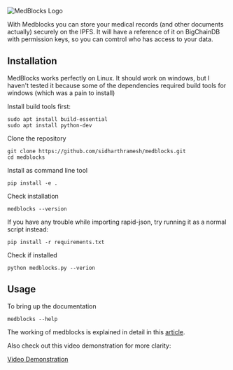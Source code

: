 ![MedBlocks Logo](https://i.imgur.com/Dx4LfC2.png)

With Medblocks you can store your medical records (and other documents actually) securely on the IPFS. It will have a reference of it on BigChainDB with permission keys, so you can comtrol who has access to your data.

## Installation
MedBlocks works perfectly on Linux. It should work on windows, but I haven't tested it because some of the dependencies required build tools for windows (which was a pain to install)

Install build tools first:
```
sudo apt install build-essential
sudo apt install python-dev
```
Clone the repository
```
git clone https://github.com/sidharthramesh/medblocks.git
cd medblocks

```
Install as command line tool
```
pip install -e .
```
Check installation
```
medblocks --version
```

If you have any trouble while importing rapid-json, try running it as a normal script instead:

```
pip install -r requirements.txt
```
Check if installed
```
python medblocks.py --verion
```

## Usage
To bring up the documentation
```
medblocks --help
```

The working of medblocks is explained in detail in this [article]().

Also check out this video demonstration for more clarity:

[Video Demonstration](https://www.youtube.com/watch?v=0PrUr3bQdwM)
